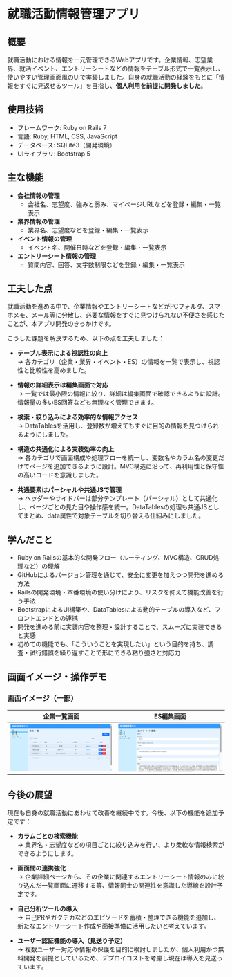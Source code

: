 # 就職活動情報管理アプリ

## 概要
就職活動における情報を一元管理できるWebアプリです。企業情報、志望業界、就活イベント、エントリーシートなどの情報をテーブル形式で一覧表示し、使いやすい管理画面風のUIで実装しました。自身の就職活動の経験をもとに「情報をすぐに見返せるツール」を目指し、**個人利用を前提に開発しました**。


## 使用技術
- フレームワーク: Ruby on Rails 7
- 言語: Ruby, HTML, CSS, JavaScript
- データベース: SQLite3（開発環境）
- UIライブラリ: Bootstrap 5


## 主な機能
- **会社情報の管理**
  - 会社名、志望度、強みと弱み、マイページURLなどを登録・編集・一覧表示
- **業界情報の管理**
  - 業界名、志望度などを登録・編集・一覧表示
- **イベント情報の管理**
  - イベント名、開催日時などを登録・編集・一覧表示
- **エントリーシート情報の管理**
  - 質問内容、回答、文字数制限などを登録・編集・一覧表示


## 工夫した点

就職活動を進める中で、企業情報やエントリーシートなどがPCフォルダ、スマホメモ、メール等に分散し、必要な情報をすぐに見つけられない不便さを感じたことが、本アプリ開発のきっかけです。

こうした課題を解決するため、以下の点を工夫しました：

- **テーブル表示による視認性の向上**  
  → 各カテゴリ（企業・業界・イベント・ES）の情報を一覧で表示し、視認性と比較性を高めました。

- **情報の詳細表示は編集画面で対応**  
  → 一覧では最小限の情報に絞り、詳細は編集画面で確認できるように設計。情報量の多いES回答なども無理なく管理できます。

- **検索・絞り込みによる効率的な情報アクセス**  
  → DataTablesを活用し、登録数が増えてもすぐに目的の情報を見つけられるようにしました。

- **構造の共通化による実装効率の向上**  
  → 各カテゴリで画面構成や処理フローを統一し、変数名やカラム名の変更だけでページを追加できるように設計。MVC構造に沿って、再利用性と保守性の高いコードを意識しました。

- **共通要素はパーシャルや共通JSで管理**  
  → ヘッダーやサイドバーは部分テンプレート（パーシャル）として共通化し、ページごとの見た目や操作感を統一。DataTablesの処理も共通JSとしてまとめ、data属性で対象テーブルを切り替える仕組みにしました。


## 学んだこと

- Ruby on Railsの基本的な開発フロー（ルーティング、MVC構造、CRUD処理など）の理解  
- GitHubによるバージョン管理を通じて、安全に変更を加えつつ開発を進める方法  
- Railsの開発環境・本番環境の使い分けにより、リスクを抑えて機能改善を行う手法  
- BootstrapによるUI構築や、DataTablesによる動的テーブルの導入など、フロントエンドとの連携  
- 開発を進める前に実装内容を整理・設計することで、スムーズに実装できると実感  
- 初めての機能でも、「こういうことを実現したい」という目的を持ち、調査・試行錯誤を繰り返すことで形にできる粘り強さと対応力


## 画面イメージ・操作デモ

### 画面イメージ（一部）

| 企業一覧画面 | ES編集画面 |
| ------------ | ---------- |
| ![企業一覧](./images/companies_index.png) | ![ES編集](./images/entry_sheet_edit.png) |


## 今後の展望

現在も自身の就職活動にあわせて改善を継続中です。今後、以下の機能を追加予定です：

- **カラムごとの検索機能**  
  → 業界名・志望度などの項目ごとに絞り込みを行い、より柔軟な情報検索ができるようにします。

- **画面間の連携強化**  
  → 企業詳細ページから、その企業に関連するエントリーシート情報のみに絞り込んだ一覧画面に遷移する等、情報同士の関連性を意識した導線を設計予定です。

- **自己分析ツールの導入**  
  → 自己PRやガクチカなどのエピソードを蓄積・整理できる機能を追加し、新たなエントリーシート作成や面接準備に活用したいと考えています。

- **ユーザー認証機能の導入（見送り予定）**  
  → 複数ユーザー対応や情報の保護を目的に検討しましたが、個人利用かつ無料開発を前提としているため、デプロイコストを考慮し現在は導入を見送っています。

